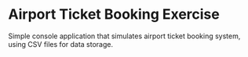 # Airport Ticket Booking Exercise
Simple console application that simulates airport ticket booking system, using CSV files for data storage.
